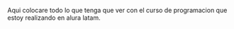 Aqui colocare todo lo que tenga que ver con el curso de programacion que estoy realizando en alura latam.
